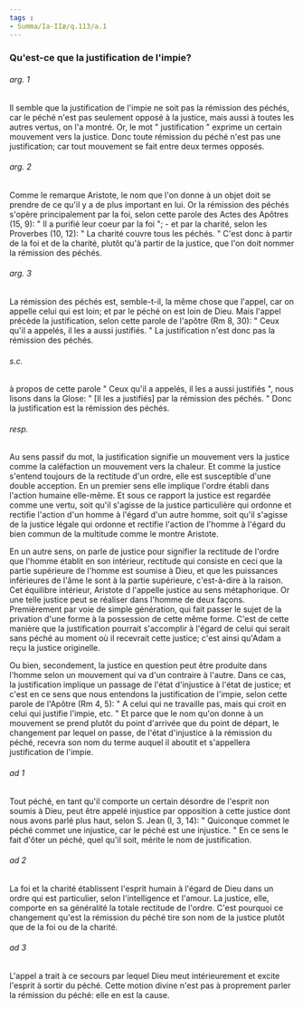 ```yaml
---
tags : 
- Summa/Ia-IIæ/q.113/a.1
---
```


### Qu'est-ce que la justification de l'impie?

###### arg. 1
Il semble que la justification de l'impie ne soit pas la rémission des péchés, car le péché n'est pas seulement opposé à la justice, mais aussi à toutes les autres vertus, on l'a montré. Or, le mot " justification " exprime un certain mouvement vers la justice. Donc toute rémission du péché n'est pas une justification; car tout mouvement se fait entre deux termes opposés. 

###### arg. 2
Comme le remarque Aristote, le nom que l'on donne à un objet doit se prendre de ce qu'il y a de plus important en lui. Or la rémission des péchés s'opère principalement par la foi, selon cette parole des Actes des Apôtres (15, 9): " Il a purifié leur coeur par la foi "; - et par la charité, selon les Proverbes (10, 12): " La charité couvre tous les péchés. " C'est donc à partir de la foi et de la charité, plutôt qu'à partir de la justice, que l'on doit nommer la rémission des péchés. 

###### arg. 3
La rémission des péchés est, semble-t-il, la même chose que l'appel, car on appelle celui qui est loin; et par le péché on est loin de Dieu. Mais l'appel précède la justification, selon cette parole de l'apôtre (Rm 8, 30): " Ceux qu'il a appelés, il les a aussi justifiés. " La justification n'est donc pas la rémission des péchés. 

###### s.c.
à propos de cette parole " Ceux qu'il a appelés, il les a aussi justifiés ", nous lisons dans la Glose: " [Il les a justifiés] par la rémission des péchés. " Donc la justification est la rémission des péchés.

###### resp.
Au sens passif du mot, la justification signifie un mouvement vers la justice comme la caléfaction un mouvement vers la chaleur. Et comme la justice s'entend toujours de la rectitude d'un ordre, elle est susceptible d'une double acception. En un premier sens elle implique l'ordre établi dans l'action humaine elle-même. Et sous ce rapport la justice est regardée comme une vertu, soit qu'il s'agisse de la justice particulière qui ordonne et rectifie l'action d'un homme à l'égard d'un autre homme, soit qu'il s'agisse de la justice légale qui ordonne et rectifie l'action de l'homme à l'égard du bien commun de la multitude comme le montre Aristote. 

En un autre sens, on parle de justice pour signifier la rectitude de l'ordre que l'homme établit en son intérieur, rectitude qui consiste en ceci que la partie supérieure de l'homme est soumise à Dieu, et que les puissances inférieures de l'âme le sont à la partie supérieure, c'est-à-dire à la raison. Cet équilibre intérieur, Aristote d l'appelle justice au sens métaphorique. Or une telle justice peut se réaliser dans l'homme de deux façons. Premièrement par voie de simple génération, qui fait passer le sujet de la privation d'une forme à la possession de cette même forme. C'est de cette manière que la justification pourrait s'accomplir à l'égard de celui qui serait sans péché au moment où il recevrait cette justice; c'est ainsi qu'Adam a reçu la justice originelle. 

Ou bien, secondement, la justice en question peut être produite dans l'homme selon un mouvement qui va d'un contraire à l'autre. Dans ce cas, la justification implique un passage de l'état d'injustice à l'état de justice; et c'est en ce sens que nous entendons la justification de l'impie, selon cette parole de l'Apôtre (Rm 4, 5): " A celui qui ne travaille pas, mais qui croit en celui qui justifie l'impie, etc. " Et parce que le nom qu'on donne à un mouvement se prend plutôt du point d'arrivée que du point de départ, le changement par lequel on passe, de l'état d'injustice à la rémission du péché, recevra son nom du terme auquel il aboutit et s'appellera justification de l'impie.

###### ad 1
Tout péché, en tant qu'il comporte un certain désordre de l'esprit non soumis à Dieu, peut être appelé injustice par opposition à cette justice dont nous avons parlé plus haut, selon S. Jean (I, 3, 14): " Quiconque commet le péché commet une injustice, car le péché est une injustice. " En ce sens le fait d'ôter un péché, quel qu'il soit, mérite le nom de justification. 

###### ad 2
La foi et la charité établissent l'esprit humain à l'égard de Dieu dans un ordre qui est particulier, selon l'intelligence et l'amour. La justice, elle, comporte en sa généralité la totale rectitude de l'ordre. C'est pourquoi ce changement qu'est la rémission du péché tire son nom de la justice plutôt que de la foi ou de la charité. 

###### ad 3
L'appel a trait à ce secours par lequel Dieu meut intérieurement et excite l'esprit à sortir du péché. Cette motion divine n'est pas à proprement parler la rémission du péché: elle en est la cause.

